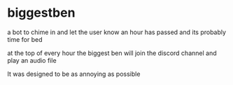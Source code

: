 # biggestben
a bot to chime in and let the user know an hour has passed and its probably time for bed

at the top of every hour the biggest ben will join the discord channel and play an audio file

It was designed to be as annoying as possible 
